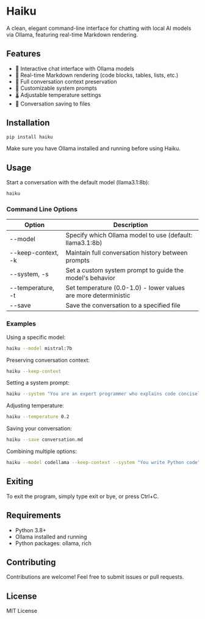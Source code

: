 
# Haiku 
A clean, elegant command-line interface for chatting with local AI models via Ollama, featuring real-time Markdown rendering. 
 
## Features 
 
- 💬 Interactive chat interface with Ollama models 
- 📝 Real-time Markdown rendering (code blocks, tables, lists, etc.) 
- 🔄 Full conversation context preservation 
- 🎯 Customizable system prompts 
- 🌡️ Adjustable temperature settings 
- 💾 Conversation saving to files 
 
## Installation 
 
```bash 
pip install haiku 
```
 
Make sure you have Ollama installed and running before using Haiku. 
 
## Usage 
 
Start a conversation with the default model (llama3.1:8b): 
 
```bash 
haiku 
```
 
### Command Line Options 
 
| Option | Description | 
|--------|-------------| 
| --model | Specify which Ollama model to use (default: llama3.1:8b) | 
| --keep-context, -k | Maintain full conversation history between prompts | 
| --system, -s | Set a custom system prompt to guide the model's behavior | 
| --temperature, -t | Set temperature (0.0-1.0) - lower values are more deterministic | 
| --save | Save the conversation to a specified file | 
 
### Examples 
 
Using a specific model: 
 
```bash 
haiku --model mistral:7b 
```
 
Preserving conversation context: 
 
```bash 
haiku --keep-context 
````
 
Setting a system prompt: 
 
```bash 
haiku --system "You are an expert programmer who explains code concisely" 
```
 
Adjusting temperature: 
 
```bash 
haiku --temperature 0.2 
```
 
Saving your conversation: 
 
```bash 
haiku --save conversation.md 
```
 
Combining multiple options: 
 
```bash 
haiku --model codellama --keep-context --system "You write Python code" --temperature 0.3 --save coding_session.md 
 ```
 
## Exiting 
 
To exit the program, simply type exit or bye, or press Ctrl+C. 
 
## Requirements 
 
- Python 3.8+ 
- Ollama installed and running 
- Python packages: ollama, rich 
 
## Contributing 
 
Contributions are welcome! Feel free to submit issues or pull requests. 
 
## License 
 
MIT License
